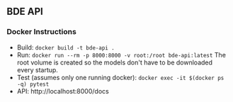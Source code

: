 ## BDE API

### Docker Instructions

* Build: `docker build -t bde-api .`
* Run: `docker run --rm -p 8000:8000 -v root:/root bde-api:latest`
The root volume is created so the models don't have to be downloaded every startup.
* Test (assumes only one running docker): `docker exec -it $(docker ps -q) pytest`
* API: http://localhost:8000/docs
